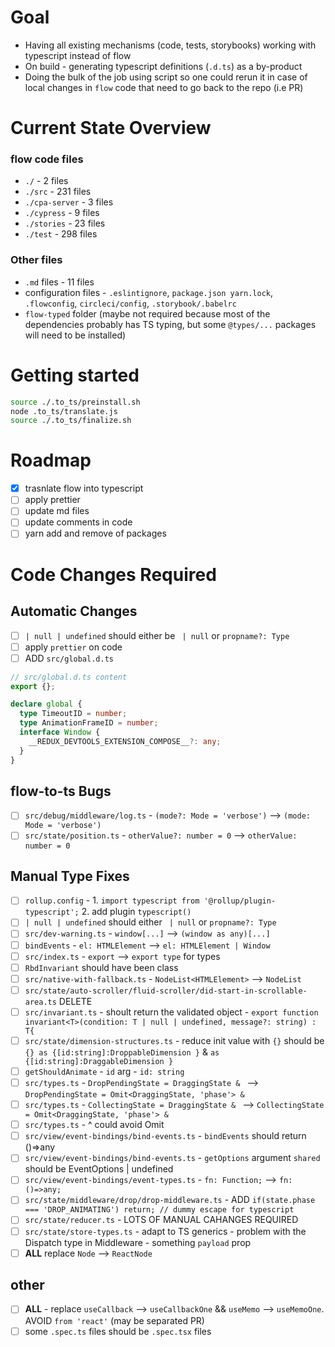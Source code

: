 # Goal

- Having all existing mechanisms (code, tests, storybooks) working with typescript instead of flow
- On build - generating typescript definitions (`.d.ts`) as a by-product
- Doing the bulk of the job using script so one could rerun it in case of local changes in `flow` code that need to go back to the repo (i.e PR)

# Current State Overview

### flow code files  

- `./` - 2 files
- `./src` - 231 files
- `./cpa-server` - 3 files
- `./cypress` - 9 files
- `./stories` - 23 files
- `./test` - 298 files

### Other files

- `.md` files - 11 files
- configuration files - `.eslintignore`, `package.json yarn.lock`, `.flowconfig`, `circleci/config`, `.storybook/.babelrc`
- `flow-typed` folder (maybe not required because most of the dependencies probably has TS typing, but some `@types/...` packages will need to be installed)

# Getting started

```bash
source ./.to_ts/preinstall.sh
node .to_ts/translate.js
source ./.to_ts/finalize.sh
```

# Roadmap

- [x] trasnlate flow into typescript
- [ ] apply prettier
- [ ] update md files
- [ ] update comments in code
- [ ] yarn add and remove of packages

# Code Changes Required

## Automatic Changes

- [ ] `| null | undefined` should either be ` | null` or `propname?: Type`
- [ ] apply `prettier` on code
- [ ] ADD `src/global.d.ts`

```typescript
// src/global.d.ts content
export {};

declare global {
  type TimeoutID = number;
  type AnimationFrameID = number;
  interface Window {
    __REDUX_DEVTOOLS_EXTENSION_COMPOSE__?: any;
  }
}
```

## flow-to-ts Bugs

- [ ] `src/debug/middleware/log.ts` - `(mode?: Mode = 'verbose')` --> `(mode: Mode = 'verbose')`
- [ ] `src/state/position.ts` - `otherValue?: number = 0` --> `otherValue: number = 0`

## Manual Type Fixes

- [ ] `rollup.config` - 1. `import typescript from '@rollup/plugin-typescript';`  2. add plugin `typescript()` 
- [ ] `| null | undefined` should either ` | null` or `propname?: Type`
- [ ] `src/dev-warning.ts` - `window[...]` --> `(window as any)[...]`
- [ ] `bindEvents` - `el: HTMLElement` --> `el: HTMLElement | Window`
- [ ] `src/index.ts` - `export` --> `export type` for types
- [ ] `RbdInvariant` should have been class
- [ ] `src/native-with-fallback.ts` - `NodeList<HTMLElement>` --> `NodeList`
- [ ] `src/state/auto-scroller/fluid-scroller/did-start-in-scrollable-area.ts` DELETE
- [ ] `src/invariant.ts` - shoult return the validated object - `export function invariant<T>(condition: T | null | undefined, message?: string) : T{`
- [ ] `src/state/dimension-structures.ts` - reduce init value with `{}` should be `{} as {[id:string]:DroppableDimension }` & `as {[id:string]:DraggableDimension }`
- [ ] `getShouldAnimate` - `id` arg - `id: string`
- [ ] `src/types.ts` - `DropPendingState = DraggingState & ` -->  `DropPendingState = Omit<DraggingState, 'phase'> & `
- [ ] `src/types.ts` - `CollectingState = DraggingState & ` -->  `CollectingState = Omit<DraggingState, 'phase'> & `
- [ ] `src/types.ts` - ^ could avoid Omit
- [ ] `src/view/event-bindings/bind-events.ts` - `bindEvents` should return ()=>any 
- [ ] `src/view/event-bindings/bind-events.ts` - `getOptions` argument `shared` should be EventOptions | undefined
- [ ] `src/view/event-bindings/event-types.ts` - `fn: Function;` --> `fn: ()=>any;`
- [ ] `src/state/middleware/drop/drop-middleware.ts` - ADD `if(state.phase === 'DROP_ANIMATING') return; // dummy escape for typescript`
- [ ] `src/state/reducer.ts` - LOTS OF MANUAL CAHANGES REQUIRED
- [ ] `src/state/store-types.ts` - adapt to TS generics - problem with the Dispatch type in Middleware - something `payload` prop
- [ ] **ALL** replace `Node` --> `ReactNode`

## other

- [ ] **ALL** - replace `useCallback` --> `useCallbackOne` && `useMemo` --> `useMemoOne`. AVOID `from 'react'` (may be separated PR)
- [ ] some `.spec.ts` files should be `.spec.tsx` files
